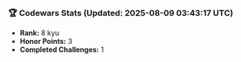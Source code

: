 ### 🏆 Codewars Stats (Updated: 2025-08-09 03:43:17 UTC)

- **Rank:** 8 kyu
- **Honor Points:** 3
- **Completed Challenges:** 1
